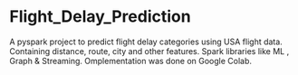 # Flight_Delay_Prediction
A pyspark project to predict flight delay categories using USA flight data. Containing distance, route, city and other features. Spark libraries like ML , Graph &amp; Streaming.
Omplementation was done on Google Colab.
